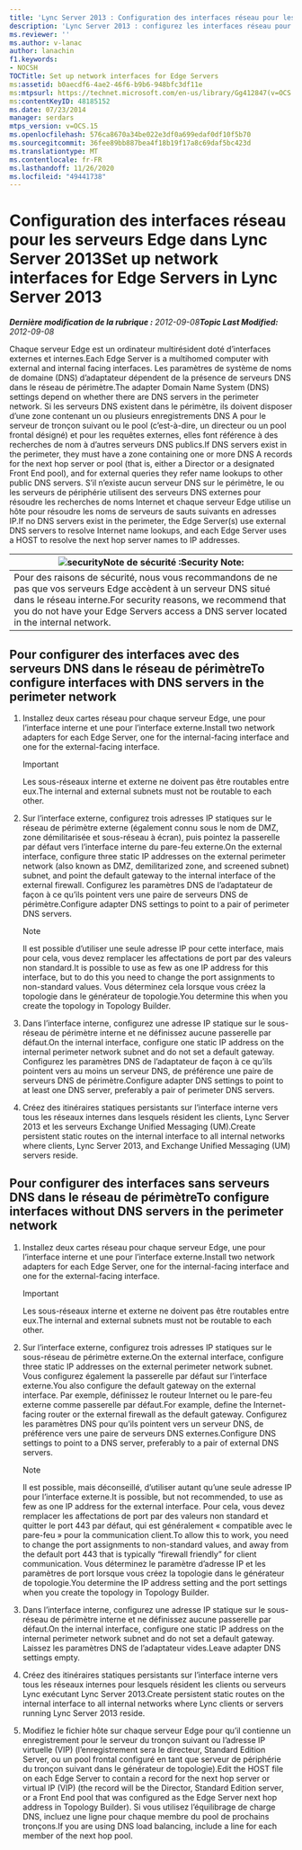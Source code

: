 ```yaml
---
title: 'Lync Server 2013 : Configuration des interfaces réseau pour les serveurs Edge'
description: 'Lync Server 2013 : configurez les interfaces réseau pour les serveurs Edge.'
ms.reviewer: ''
ms.author: v-lanac
author: lanachin
f1.keywords:
- NOCSH
TOCTitle: Set up network interfaces for Edge Servers
ms:assetid: b0aecdf6-4ae2-46f6-b9b6-948bfc3df11e
ms:mtpsurl: https://technet.microsoft.com/en-us/library/Gg412847(v=OCS.15)
ms:contentKeyID: 48185152
ms.date: 07/23/2014
manager: serdars
mtps_version: v=OCS.15
ms.openlocfilehash: 576ca8670a34be022e3df0a699edaf0df10f5b70
ms.sourcegitcommit: 36fee89bb887bea4f18b19f17a8c69daf5bc423d
ms.translationtype: MT
ms.contentlocale: fr-FR
ms.lasthandoff: 11/26/2020
ms.locfileid: "49441738"
---
```

# <a name="set-up-network-interfaces-for-edge-servers-in-lync-server-2013"></a><span data-ttu-id="5b122-103">Configuration des interfaces réseau pour les serveurs Edge dans Lync Server 2013</span><span class="sxs-lookup"><span data-stu-id="5b122-103">Set up network interfaces for Edge Servers in Lync Server 2013</span></span>

<div data-xmlns="http://www.w3.org/1999/xhtml">

<div class="topic" data-xmlns="http://www.w3.org/1999/xhtml" data-msxsl="urn:schemas-microsoft-com:xslt" data-cs="https://msdn.microsoft.com/">

<div data-asp="https://msdn2.microsoft.com/asp">



</div>

<div id="mainSection">

<div id="mainBody"><span data-ttu-id="5b122-104">

<span> </span></span><span class="sxs-lookup"><span data-stu-id="5b122-104">

<span> </span></span></span>

<span data-ttu-id="5b122-105">_**Dernière modification de la rubrique :** 2012-09-08_</span><span class="sxs-lookup"><span data-stu-id="5b122-105">_**Topic Last Modified:** 2012-09-08_</span></span>

<span data-ttu-id="5b122-106">Chaque serveur Edge est un ordinateur multirésident doté d’interfaces externes et internes.</span><span class="sxs-lookup"><span data-stu-id="5b122-106">Each Edge Server is a multihomed computer with external and internal facing interfaces.</span></span> <span data-ttu-id="5b122-107">Les paramètres de système de noms de domaine (DNS) d’adaptateur dépendent de la présence de serveurs DNS dans le réseau de périmètre.</span><span class="sxs-lookup"><span data-stu-id="5b122-107">The adapter Domain Name System (DNS) settings depend on whether there are DNS servers in the perimeter network.</span></span> <span data-ttu-id="5b122-108">Si les serveurs DNS existent dans le périmètre, ils doivent disposer d’une zone contenant un ou plusieurs enregistrements DNS A pour le serveur de tronçon suivant ou le pool (c’est-à-dire, un directeur ou un pool frontal désigné) et pour les requêtes externes, elles font référence à des recherches de nom à d’autres serveurs DNS publics.</span><span class="sxs-lookup"><span data-stu-id="5b122-108">If DNS servers exist in the perimeter, they must have a zone containing one or more DNS A records for the next hop server or pool (that is, either a Director or a designated Front End pool), and for external queries they refer name lookups to other public DNS servers.</span></span> <span data-ttu-id="5b122-109">S’il n’existe aucun serveur DNS sur le périmètre, le ou les serveurs de périphérie utilisent des serveurs DNS externes pour résoudre les recherches de noms Internet et chaque serveur Edge utilise un hôte pour résoudre les noms de serveurs de sauts suivants en adresses IP.</span><span class="sxs-lookup"><span data-stu-id="5b122-109">If no DNS servers exist in the perimeter, the Edge Server(s) use external DNS servers to resolve Internet name lookups, and each Edge Server uses a HOST to resolve the next hop server names to IP addresses.</span></span>

<div>

<table>
<thead>
<tr class="header">
<th><img src="images/Gg398321.security(OCS.15).gif" title="sûreté" alt="security" /><span data-ttu-id="5b122-111">Note de sécurité :</span><span class="sxs-lookup"><span data-stu-id="5b122-111">Security Note:</span></span></th>
</tr>
</thead>
<tbody>
<tr class="odd">
<td><span data-ttu-id="5b122-112">Pour des raisons de sécurité, nous vous recommandons de ne pas que vos serveurs Edge accèdent à un serveur DNS situé dans le réseau interne.</span><span class="sxs-lookup"><span data-stu-id="5b122-112">For security reasons, we recommend that you do not have your Edge Servers access a DNS server located in the internal network.</span></span></td>
</tr>
</tbody>
</table>


</div>

<div>

## <a name="to-configure-interfaces-with-dns-servers-in-the-perimeter-network"></a><span data-ttu-id="5b122-113">Pour configurer des interfaces avec des serveurs DNS dans le réseau de périmètre</span><span class="sxs-lookup"><span data-stu-id="5b122-113">To configure interfaces with DNS servers in the perimeter network</span></span>

1.  <span data-ttu-id="5b122-114">Installez deux cartes réseau pour chaque serveur Edge, une pour l’interface interne et une pour l’interface externe.</span><span class="sxs-lookup"><span data-stu-id="5b122-114">Install two network adapters for each Edge Server, one for the internal-facing interface and one for the external-facing interface.</span></span>
    
    <div>
    

    > [!IMPORTANT]  
    > <span data-ttu-id="5b122-115">Les sous-réseaux interne et externe ne doivent pas être routables entre eux.</span><span class="sxs-lookup"><span data-stu-id="5b122-115">The internal and external subnets must not be routable to each other.</span></span>

    
    </div>

2.  <span data-ttu-id="5b122-116">Sur l’interface externe, configurez trois adresses IP statiques sur le réseau de périmètre externe (également connu sous le nom de DMZ, zone démilitarisée et sous-réseau à écran), puis pointez la passerelle par défaut vers l’interface interne du pare-feu externe.</span><span class="sxs-lookup"><span data-stu-id="5b122-116">On the external interface, configure three static IP addresses on the external perimeter network (also known as DMZ, demilitarized zone, and screened subnet) subnet, and point the default gateway to the internal interface of the external firewall.</span></span> <span data-ttu-id="5b122-117">Configurez les paramètres DNS de l’adaptateur de façon à ce qu’ils pointent vers une paire de serveurs DNS de périmètre.</span><span class="sxs-lookup"><span data-stu-id="5b122-117">Configure adapter DNS settings to point to a pair of perimeter DNS servers.</span></span>
    
    <div>
    

    > [!NOTE]  
    > <span data-ttu-id="5b122-118">Il est possible d’utiliser une seule adresse IP pour cette interface, mais pour cela, vous devez remplacer les affectations de port par des valeurs non standard.</span><span class="sxs-lookup"><span data-stu-id="5b122-118">It is possible to use as few as one IP address for this interface, but to do this you need to change the port assignments to non-standard values.</span></span> <span data-ttu-id="5b122-119">Vous déterminez cela lorsque vous créez la topologie dans le générateur de topologie.</span><span class="sxs-lookup"><span data-stu-id="5b122-119">You determine this when you create the topology in Topology Builder.</span></span>

    
    </div>

3.  <span data-ttu-id="5b122-120">Dans l’interface interne, configurez une adresse IP statique sur le sous-réseau de périmètre interne et ne définissez aucune passerelle par défaut.</span><span class="sxs-lookup"><span data-stu-id="5b122-120">On the internal interface, configure one static IP address on the internal perimeter network subnet and do not set a default gateway.</span></span> <span data-ttu-id="5b122-121">Configurez les paramètres DNS de l’adaptateur de façon à ce qu’ils pointent vers au moins un serveur DNS, de préférence une paire de serveurs DNS de périmètre.</span><span class="sxs-lookup"><span data-stu-id="5b122-121">Configure adapter DNS settings to point to at least one DNS server, preferably a pair of perimeter DNS servers.</span></span>

4.  <span data-ttu-id="5b122-122">Créez des itinéraires statiques persistants sur l’interface interne vers tous les réseaux internes dans lesquels résident les clients, Lync Server 2013 et les serveurs Exchange Unified Messaging (UM).</span><span class="sxs-lookup"><span data-stu-id="5b122-122">Create persistent static routes on the internal interface to all internal networks where clients, Lync Server 2013, and Exchange Unified Messaging (UM) servers reside.</span></span>

</div>

<div>

## <a name="to-configure-interfaces-without-dns-servers-in-the-perimeter-network"></a><span data-ttu-id="5b122-123">Pour configurer des interfaces sans serveurs DNS dans le réseau de périmètre</span><span class="sxs-lookup"><span data-stu-id="5b122-123">To configure interfaces without DNS servers in the perimeter network</span></span>

1.  <span data-ttu-id="5b122-124">Installez deux cartes réseau pour chaque serveur Edge, une pour l’interface interne et une pour l’interface externe.</span><span class="sxs-lookup"><span data-stu-id="5b122-124">Install two network adapters for each Edge Server, one for the internal-facing interface and one for the external-facing interface.</span></span>
    
    <div>
    

    > [!IMPORTANT]  
    > <span data-ttu-id="5b122-125">Les sous-réseaux interne et externe ne doivent pas être routables entre eux.</span><span class="sxs-lookup"><span data-stu-id="5b122-125">The internal and external subnets must not be routable to each other.</span></span>

    
    </div>

2.  <span data-ttu-id="5b122-126">Sur l’interface externe, configurez trois adresses IP statiques sur le sous-réseau de périmètre externe.</span><span class="sxs-lookup"><span data-stu-id="5b122-126">On the external interface, configure three static IP addresses on the external perimeter network subnet.</span></span> <span data-ttu-id="5b122-127">Vous configurez également la passerelle par défaut sur l’interface externe.</span><span class="sxs-lookup"><span data-stu-id="5b122-127">You also configure the default gateway on the external interface.</span></span> <span data-ttu-id="5b122-128">Par exemple, définissez le routeur Internet ou le pare-feu externe comme passerelle par défaut.</span><span class="sxs-lookup"><span data-stu-id="5b122-128">For example, define the Internet-facing router or the external firewall as the default gateway.</span></span> <span data-ttu-id="5b122-129">Configurez les paramètres DNS pour qu’ils pointent vers un serveur DNS, de préférence vers une paire de serveurs DNS externes.</span><span class="sxs-lookup"><span data-stu-id="5b122-129">Configure DNS settings to point to a DNS server, preferably to a pair of external DNS servers.</span></span>
    
    <div>
    

    > [!NOTE]  
    > <span data-ttu-id="5b122-130">Il est possible, mais déconseillé, d’utiliser autant qu’une seule adresse IP pour l’interface externe.</span><span class="sxs-lookup"><span data-stu-id="5b122-130">It is possible, but not recommended, to use as few as one IP address for the external interface.</span></span> <span data-ttu-id="5b122-131">Pour cela, vous devez remplacer les affectations de port par des valeurs non standard et quitter le port 443 par défaut, qui est généralement « compatible avec le pare-feu » pour la communication client.</span><span class="sxs-lookup"><span data-stu-id="5b122-131">To allow this to work, you need to change the port assignments to non-standard values, and away from the default port 443 that is typically “firewall friendly” for client communication.</span></span> <span data-ttu-id="5b122-132">Vous déterminez le paramètre d’adresse IP et les paramètres de port lorsque vous créez la topologie dans le générateur de topologie.</span><span class="sxs-lookup"><span data-stu-id="5b122-132">You determine the IP address setting and the port settings when you create the topology in Topology Builder.</span></span>

    
    </div>

3.  <span data-ttu-id="5b122-133">Dans l’interface interne, configurez une adresse IP statique sur le sous-réseau de périmètre interne et ne définissez aucune passerelle par défaut.</span><span class="sxs-lookup"><span data-stu-id="5b122-133">On the internal interface, configure one static IP address on the internal perimeter network subnet and do not set a default gateway.</span></span> <span data-ttu-id="5b122-134">Laissez les paramètres DNS de l’adaptateur vides.</span><span class="sxs-lookup"><span data-stu-id="5b122-134">Leave adapter DNS settings empty.</span></span>

4.  <span data-ttu-id="5b122-135">Créez des itinéraires statiques persistants sur l’interface interne vers tous les réseaux internes pour lesquels résident les clients ou serveurs Lync exécutant Lync Server 2013.</span><span class="sxs-lookup"><span data-stu-id="5b122-135">Create persistent static routes on the internal interface to all internal networks where Lync clients or servers running Lync Server 2013 reside.</span></span>

5.  <span data-ttu-id="5b122-136">Modifiez le fichier hôte sur chaque serveur Edge pour qu’il contienne un enregistrement pour le serveur du tronçon suivant ou l’adresse IP virtuelle (VIP) (l’enregistrement sera le directeur, Standard Edition Server, ou un pool frontal configuré en tant que serveur de périphérie du tronçon suivant dans le générateur de topologie).</span><span class="sxs-lookup"><span data-stu-id="5b122-136">Edit the HOST file on each Edge Server to contain a record for the next hop server or virtual IP (VIP) (the record will be the Director, Standard Edition server, or a Front End pool that was configured as the Edge Server next hop address in Topology Builder).</span></span> <span data-ttu-id="5b122-137">Si vous utilisez l’équilibrage de charge DNS, incluez une ligne pour chaque membre du pool de prochains tronçons.</span><span class="sxs-lookup"><span data-stu-id="5b122-137">If you are using DNS load balancing, include a line for each member of the next hop pool.</span></span>

<span data-ttu-id="5b122-138"></div>

</div>

<span> </span>

</div>

</div>

</span><span class="sxs-lookup"><span data-stu-id="5b122-138"></div>

</div>

<span> </span>

</div>

</div>

</span></span></div>


